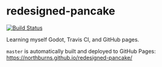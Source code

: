 # redesigned-pancake

[![Build Status](https://travis-ci.org/Northburns/redesigned-pancake.svg?branch=master)](https://travis-ci.org/Northburns/redesigned-pancake)

Learning myself Godot, Travis CI, and GitHub pages.

`master` is automatically built and deployed to GitHub Pages: <https://northburns.github.io/redesigned-pancake/>
